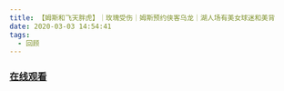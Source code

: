 ```yaml
---
title: 【姆斯和飞天胖虎】｜玫瑰受伤｜姆斯预约侠客乌龙｜湖人场有美女球迷和美背
date: 2020-03-03 14:54:41
tags:
  - 回顾
---
```


### <a href="https://www.weibo.com/tv/v/IwTGofsrQ?fid=1034:4478403211100190" target="_blank">在线观看</a>


